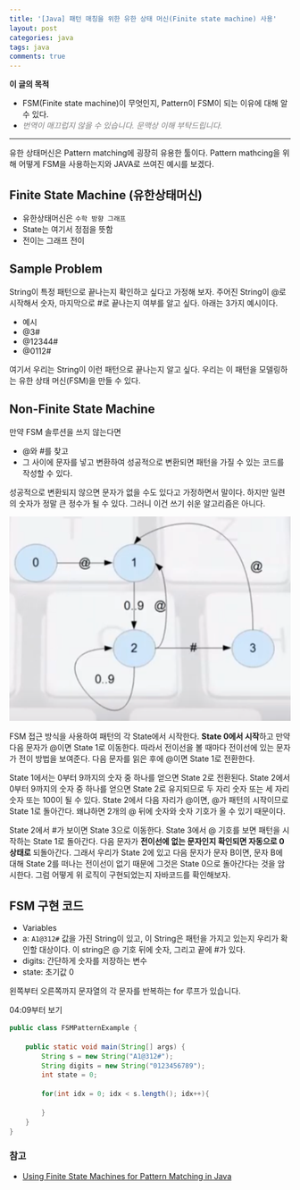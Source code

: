 ```yaml
---
title: '[Java] 패턴 매칭을 위한 유한 상태 머신(Finite state machine) 사용'
layout: post
categories: java
tags: java
comments: true
---
```


**이 글의 목적**
- FSM(Finite state machine)이 무엇인지, Pattern이 FSM이 되는 이유에 대해 알 수 있다.  
- <span style="color:grey">*번역이 매끄럽지 않을 수 있습니다. 문맥상 이해 부탁드립니다.* </span>

* * *  
유한 상태머신은 Pattern matching에 굉장히 유용한 툴이다. Pattern mathcing을 위해 어떻게 FSM을 사용하는지와 JAVA로 쓰여진 예시를 보겠다.

## Finite State Machine (유한상태머신)
- 유한상태머신은 `수학 방향 그래프`
- State는 여기서 정점을 뜻함
- 전이는 그래프 전이

## Sample Problem
String이 특정 패턴으로 끝나는지 확인하고 싶다고 가정해 보자. 주어진 String이 @로 시작해서 숫자, 마지막으로 #로 끝나는지 여부를 알고 싶다. 아래는 3가지 예시이다.
- 예시
 - @3#
 - @12344#
 - @0112#

여기서 우리는 String이 이런 패턴으로 끝나는지 알고 싶다. 우리는 이 패턴을 모델링하는 유한 상태 머신(FSM)을 만들 수 있다.

## Non-Finite State Machine
만약 FSM 솔루션을 쓰지 않는다면
- @와 #를 찾고
- 그 사이에 문자를 넣고 변환하여 성공적으로 변환되면 패턴을 가질 수 있는 코드를 작성할 수 있다.

성공적으로 변환되지 않으면 문자가 없을 수도 있다고 가정하면서 말이다. 하지만 일련의 숫자가 정말 큰 정수가 될 수 있다. 그러니 이건 쓰기 쉬운 알고리즘은 아니다.

![FSM](/assets\img/FSM.PNG)

FSM 접근 방식을 사용하여 패턴의 각 State에서 시작한다. **State 0에서 시작**하고 만약 다음 문자가 @이면 State 1로 이동한다. 따라서 전이선을 볼 때마다 전이선에 있는 문자가 전이 방법을 보여준다. 다음 문자를 읽은 후에 @이면 State 1로 전환한다.
  
State 1에서는 0부터 9까지의 숫자 중 하나를 얻으면 State 2로 전환된다. State 2에서 0부터 9까지의 숫자 중 하나를 얻으면 State 2로 유지되므로 두 자리 숫자 또는 세 자리 숫자 또는 100이 될 수 있다. State 2에서 다음 자리가 @이면, @가 패턴의 시작이므로 State 1로 돌아간다. 왜냐하면 2개의 @ 뒤에 숫자와 숫자 기호가 올 수 있기 때문이다.  

State 2에서 #가 보이면 State 3으로 이동한다. State 3에서 @ 기호를 보면 패턴을 시작하는 State 1로 돌아간다. 다음 문자가 **전이선에 없는 문자인지 확인되면 자동으로 0 상태로** 되돌아간다. 그래서 우리가 State 2에 있고 다음 문자가 문자 B이면, 문자 B에 대해 State 2를 떠나는 전이선이 없기 때문에 그것은 State 0으로 돌아간다는 것을 암시한다. 그럼 어떻게 위 로직이 구현되었는지 자바코드를 확인해보자.

## FSM 구현 코드
- Variables
 - a: `A1@312#` 값을 가진 String이 있고, 이 String은 패턴을 가지고 있는지 우리가 확인할 대상이다. 이 string은 @ 기호 뒤에 숫자, 그리고 끝에 #가 있다.
 - digits: 간단하게 숫자를 저장하는 변수
 - state: 초기값 0

왼쪽부터 오른쪽까지 문자열의 각 문자를 반복하는 for 루프가 있습니다.

04:09부터 보기

```java
public class FSMPatternExample {

    public static void main(String[] args) {
        String s = new String("A1@312#");
        String digits = new String("0123456789");
        int state = 0;

        for(int idx = 0; idx < s.length(); idx++){
            
        }
    }
}
```



### 참고
- [Using Finite State Machines for Pattern Matching in Java](https://www.youtube.com/watch?v=ZfW7FwuBd90)